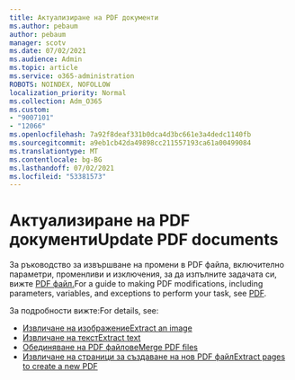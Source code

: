 ```yaml
---
title: Актуализиране на PDF документи
ms.author: pebaum
author: pebaum
manager: scotv
ms.date: 07/02/2021
ms.audience: Admin
ms.topic: article
ms.service: o365-administration
ROBOTS: NOINDEX, NOFOLLOW
localization_priority: Normal
ms.collection: Adm_O365
ms.custom:
- "9007101"
- "12066"
ms.openlocfilehash: 7a92f8deaf331b0dca4d3bc661e3a4dedc1140fb
ms.sourcegitcommit: a9eb1cb42da49898cc211557193ca61a00499084
ms.translationtype: MT
ms.contentlocale: bg-BG
ms.lasthandoff: 07/02/2021
ms.locfileid: "53381573"
---
```

# <a name="update-pdf-documents"></a><span data-ttu-id="2687b-102">Актуализиране на PDF документи</span><span class="sxs-lookup"><span data-stu-id="2687b-102">Update PDF documents</span></span>

<span data-ttu-id="2687b-103">За ръководство за извършване на промени в PDF файла, включително параметри, променливи и изключения, за да изпълните задачата си, вижте [PDF файл.](/power-automate/desktop-flows/actions-reference/pdf)</span><span class="sxs-lookup"><span data-stu-id="2687b-103">For a guide to making PDF modifications, including parameters, variables, and exceptions to perform your task, see [PDF](/power-automate/desktop-flows/actions-reference/pdf).</span></span>

<span data-ttu-id="2687b-104">За подробности вижте:</span><span class="sxs-lookup"><span data-stu-id="2687b-104">For details, see:</span></span>

- [<span data-ttu-id="2687b-105">Извличане на изображение</span><span class="sxs-lookup"><span data-stu-id="2687b-105">Extract an image</span></span>](/power-automate/desktop-flows/actions-reference/pdf#pdf-actions)
- [<span data-ttu-id="2687b-106">Извличане на текст</span><span class="sxs-lookup"><span data-stu-id="2687b-106">Extract text</span></span>](/power-automate/desktop-flows/actions-reference/pdf#extracttextfrompdfaction)
- [<span data-ttu-id="2687b-107">Обединяване на PDF файлове</span><span class="sxs-lookup"><span data-stu-id="2687b-107">Merge PDF files</span></span>](/power-automate/desktop-flows/actions-reference/pdf#mergefiles)
- [<span data-ttu-id="2687b-108">Извличане на страници за създаване на нов PDF файл</span><span class="sxs-lookup"><span data-stu-id="2687b-108">Extract pages to create a new PDF</span></span>](/power-automate/desktop-flows/actions-reference/pdf#extractpages)
